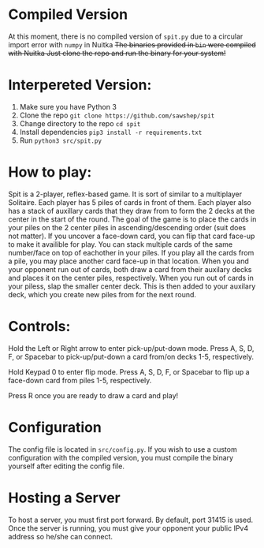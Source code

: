 # Compiled Version
At this moment, there is no compiled version of `spit.py` due to a circular import error with `numpy` in Nuitka
~~The binaries provided in `bin` were compiled with Nuitka
Just clone the repo and run the binary for your system!~~

# Interpereted Version:
1. Make sure you have Python 3
2. Clone the repo `git clone https://github.com/sawshep/spit`
3. Change directory to the repo `cd spit`
4. Install dependencies `pip3 install -r requirements.txt`
5. Run `python3 src/spit.py`

# How to play:
Spit is a 2-player, reflex-based game.
It is sort of similar to a multiplayer Solitaire.
Each player has 5 piles of cards in front of them.
Each player also has a stack of auxillary cards that they draw from to form the 2 decks at the center in the start of the round.
The goal of the game is to place the cards in your piles on the 2 center piles in ascending/descending order (suit does not matter).
If you uncover a face-down card, you can flip that card face-up to make it availible for play.
You can stack multiple cards of the same number/face on top of eachother in your piles.
If you play all the cards from a pile, you may place another card face-up in that location.
When you and your opponent run out of cards, both draw a card from their auxilary decks and places it on the center piles, respectively.
When you run out of cards in your piless, slap the smaller center deck. This is then added to your auxilary deck, which you create new piles from for the next round.

# Controls:
Hold the Left or Right arrow to enter pick-up/put-down mode.
Press A, S, D, F, or Spacebar to pick-up/put-down a card from/on decks 1-5, respectively.

Hold Keypad 0 to enter flip mode.
Press A, S, D, F, or Spacebar to flip up a face-down card from piles 1-5, respectively.

Press R once you are ready to draw a card and play!

# Configuration
The config file is located in `src/config.py`. If you wish to use a custom configuration with the compiled version, you must compile the binary yourself after editing the config file.

# Hosting a Server
To host a server, you must first port forward. By default, port 31415 is used.
Once the server is running, you must give your opponent your public IPv4 address so he/she can connect.
